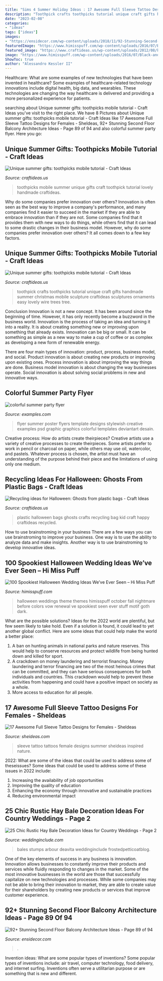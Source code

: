 ```yaml
---
title: "Sims 4 Summer Holiday Ideas : 17 Awesome Full Sleeve Tattoo Designs For Females"
description: "Toothpick crafts toothpicks tutorial unique craft gifts handmade summer christmas mobile sculpture craftideas sculptures ornaments easy lovely wire trees tree"
date: "2023-02-08"
categories:
- "ideas"
tags: ["ideas"]
images:
- "https://ensidecor.com/wp-content/uploads/2018/11/92-Stunning-Second-Floor-Balcony-Architecture-Ideas-89-721x1024.jpg"
featuredImage: "https://www.himisspuff.com/wp-content/uploads/2016/07/Black-and-White-Halloween-wedding-Ideas.jpg"
featured_image: "https://www.craftideas.us/wp-content/uploads/2012/08/kid-crafts2.jpg"
image: "https://www.himisspuff.com/wp-content/uploads/2016/07/Black-and-White-Halloween-wedding-Ideas.jpg"
ShowToc: true
author: "Alessandro Kessler II"
---
```



Healthcare: What are some examples of new technologies that have been invented in healthcare?
Some examples of healthcare-related technology innovations include digital health, big data, and wearables. These technologies are changing the way healthcare is delivered and providing a more personalized experience for patients.

	

		
searching about Unique summer gifts: toothpicks mobile tutorial - Craft Ideas you've visit to the right place. We have 8 Pictures about Unique summer gifts: toothpicks mobile tutorial - Craft Ideas like 17 Awesome Full Sleeve Tattoo Designs for Females - SheIdeas, 92+ Stunning Second Floor Balcony Architecture Ideas - Page 89 of 94 and also colorful summer party flyer. Here you go:
		
    
## Unique Summer Gifts: Toothpicks Mobile Tutorial - Craft Ideas

<img loading=lazy src="http://www.craftideas.us/wp-content/uploads/2012/10/handmade-gifts3.jpg" onerror="this.onerror=null;this.src='https://tse2.mm.bing.net/th?id=OIP.aXqvkMr1wMWW_7A3WejtuAHaJ4&amp;pid=15.1';" alt="Unique summer gifts: toothpicks mobile tutorial - Craft Ideas">

_Source: craftideas.us_

>toothpicks mobile summer unique gifts craft toothpick tutorial lovely handmade craftideas. 

	

Why do some companies prefer innovation over others?
Innovation is often seen as the best way to improve a company's performance, and many companies find it easier to succeed in the market if they are able to embrace innovation than if they are not. Some companies find that it provides them with new ways to do things, while others find that it can lead to some drastic changes in their business model. However, why do some companies prefer innovation over others? It all comes down to a few key factors.

    
## Unique Summer Gifts: Toothpicks Mobile Tutorial - Craft Ideas

<img loading=lazy src="http://www.craftideas.us/wp-content/uploads/2012/10/handmade-crafts.jpg" onerror="this.onerror=null;this.src='https://tse3.mm.bing.net/th?id=OIP.kkOISHj8R5G5xdfmPxhQiAHaJ4&amp;pid=15.1';" alt="Unique summer gifts: toothpicks mobile tutorial - Craft Ideas">

_Source: craftideas.us_

>toothpick crafts toothpicks tutorial unique craft gifts handmade summer christmas mobile sculpture craftideas sculptures ornaments easy lovely wire trees tree. 

	

Conclusion
Innovation is not a new concept. It has been around since the beginning of time. However, it has only recently become a buzzword in the business world.
Innovation is the process of taking an idea and turning it into a reality. It is about creating something new or improving upon something that already exists. Innovation can be big or small. It can be something as simple as a new way to make a cup of coffee or as complex as developing a new form of renewable energy.

There are four main types of innovation: product, process, business model, and social. Product innovation is about creating new products or improving upon existing ones. Process innovation is about improving the way things are done. Business model innovation is about changing the way businesses operate. Social innovation is about solving social problems in new and innovative ways.

    
## Colorful Summer Party Flyer

<img loading=lazy src="https://images.examples.com/wp-content/uploads/2017/12/Colorful-Summer-Party-Flyer.jpg" onerror="this.onerror=null;this.src='https://tse4.mm.bing.net/th?id=OIP.n7Zt-vmIHbXPHJ2JqfKN2wHaKs&amp;pid=15.1';" alt="colorful summer party flyer">

_Source: examples.com_

>flyer summer poster flyers template designs stylewish creative examples psd graphic graphics colorful templates deviantart desain. 

	

Creative process: How do artists create theirpieces?
Creative artists use a variety of creative processes to create theirpieces. Some artists prefer to work in pencil or charcoal on paper, while others may use oil, watercolor, and pastels. Whatever process is chosen, the artist must have an understanding of the purpose behind their piece and the limitations of using only one medium.

    
## Recycling Ideas For Halloween: Ghosts From Plastic Bags - Craft Ideas

<img loading=lazy src="https://www.craftideas.us/wp-content/uploads/2012/08/kid-crafts2.jpg" onerror="this.onerror=null;this.src='https://tse1.mm.bing.net/th?id=OIP.fJXPBy0CyKe4CdyjwT-wrgHaJ4&amp;pid=15.1';" alt="Recycling ideas for Halloween: Ghosts from plastic bags - Craft Ideas">

_Source: craftideas.us_

>plastic halloween bags ghosts crafts recycling bag kid craft happy craftideas recycled. 

	

How to use brainstroming in your business
There are a few ways you can use brainstroming to improve your business. One way is to use the ability to analyze data and make insights. Another way is to use brainstroming to develop innovative ideas.

    
## 100 Spookiest Halloween Wedding Ideas We’ve Ever Seen – Hi Miss Puff

<img loading=lazy src="https://www.himisspuff.com/wp-content/uploads/2016/07/Black-and-White-Halloween-wedding-Ideas.jpg" onerror="this.onerror=null;this.src='https://tse2.mm.bing.net/th?id=OIP.lu44TNXjZWLB81EmSO3LmAHaRy&amp;pid=15.1';" alt="100 Spookiest Halloween Wedding Ideas We’ve Ever Seen – Hi Miss Puff">

_Source: himisspuff.com_

>halloween weddings theme themes himisspuff october fall nightmare before colors vow renewal ve spookiest seen ever stuff motif goth dark. 

	

What are the possible solutions?
Ideas for the 2022 world are plentiful, but few seem likely to take hold. Even if a solution is found, it could lead to yet another global conflict. Here are some ideas that could help make the world a better place: 
1. A ban on hunting animals in national parks and nature reserves. This would help to conserve resources and protect wildlife from being hunted down and killed for sport.
2. A crackdown on money laundering and terrorist financing. Money laundering and terror financing are two of the most heinous crimes that can be committed, and they can have serious consequences for both individuals and countries. This crackdown would help to prevent these activities from happening and could have a positive impact on society as a whole.
3. More access to education for all people.

    
## 17 Awesome Full Sleeve Tattoo Designs For Females - SheIdeas

<img loading=lazy src="http://www.sheideas.com/wp-content/uploads/2017/10/Female-Sleeve-Tattoos-Ideas-for-Summer.jpg" onerror="this.onerror=null;this.src='https://tse1.mm.bing.net/th?id=OIP.gvYN4CuVmKr7dMw3ieEFQQHaLG&amp;pid=15.1';" alt="17 Awesome Full Sleeve Tattoo Designs for Females - SheIdeas">

_Source: sheideas.com_

>sleeve tattoo tattoos female designs summer sheideas inspired nature. 

	

2022: What are some of the ideas that could be used to address some of theseissues?
Some ideas that could be used to address some of these issues in 2022 include: 
1. Increasing the availability of job opportunities 
2. Improving the quality of education 
3. Enhancing the economy through innovative and sustainable practices 
4. Reducing environmental impact 

    
## 25 Chic Rustic Hay Bale Decoration Ideas For Country Weddings - Page 2

<img loading=lazy src="http://www.weddinginclude.com/wp-content/uploads/2017/05/Hay-bale-seating-arbour-And-beautiful-tree-stumps-at-the-ends-of-each-row.jpg" onerror="this.onerror=null;this.src='https://tse4.mm.bing.net/th?id=OIP.8AfYq8KJtq3qXpYJwjgROwHaJ3&amp;pid=15.1';" alt="25 Chic Rustic Hay Bale Decoration Ideas for Country Weddings - Page 2">

_Source: weddinginclude.com_

>bales stumps arbour deavita weddinginclude frostedpetticoatblog. 

	

One of the key elements of success in any business is innovation. Innovation allows businesses to constantly improve their products and services while fluidly responding to changes in the market. Some of the most innovative businesses in the world are those that successfully capitalize on new technologies and processes. While some companies may not be able to bring their innovation to market, they are able to create value for their shareholders by creating new products or services that improve customer experience.

    
## 92+ Stunning Second Floor Balcony Architecture Ideas - Page 89 Of 94

<img loading=lazy src="https://ensidecor.com/wp-content/uploads/2018/11/92-Stunning-Second-Floor-Balcony-Architecture-Ideas-89-721x1024.jpg" onerror="this.onerror=null;this.src='https://tse4.mm.bing.net/th?id=OIP.KvDrWg0WQnMlbnxM8sqDAQHaKh&amp;pid=15.1';" alt="92+ Stunning Second Floor Balcony Architecture Ideas - Page 89 of 94">

_Source: ensidecor.com_

>. 

	

Invention ideas: What are some popular types of inventions?
Some popular types of inventions include: air travel, computer technology, food delivery, and internet surfing. Inventions often serve a utilitarian purpose or are something that is new and different.


